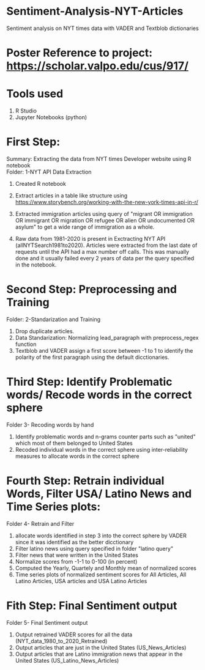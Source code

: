 # Sentiment-Analysis-NYT-Articles
Sentiment analysis on NYT times data with VADER and Textblob dictionaries                                                                                                                
# Poster Reference to project:                                                                                                                                                  https://scholar.valpo.edu/cus/917/                                                                                                                                                          

# Tools used

1. R Studio                                                                                                                                                                              
2. Jupyter Notebooks (python)                                                                                                                                                        

# First Step:
Summary: Extracting the data from NYT times Developer website using R notebook                                                                                                     
Folder: 1-NYT API Data Extraction                                                                                                                                                    
1. Created R notebook                                                                                                                                                                                       
2. Extract articles in a table like structure using https://www.storybench.org/working-with-the-new-york-times-api-in-r/                                                                 
3. Extracted immigration articles using query of "migrant OR immigration OR immigrant OR migration OR refugee OR alien OR undocumented OR asylum" to get a wide range of immigration as a whole.

4. Raw data from 1981-2020 is present in Exctracting NYT API (allNYTSearch1981to2020). Articles were extracted from the last date of requests until the API had a max number off calls. This was manually done and it usually failed every 2 years of data per the query specified in the notebook.


# Second Step: Preprocessing and Training                                                                                                                                                         
Folder: 2-Standarization and Training

1. Drop duplicate articles.                                                                                                                                                               
2. Data Standarization: Normalizing lead_paragraph with preprocess_regex function                                                                                                                                                
3. Textblob and VADER assign a first score between -1 to 1 to identify the polarity of the first paragraph using the default dicctionaries.



# Third Step: Identify Problematic words/ Recode words in the correct sphere                                                                                                          
Folder 3- Recoding words by hand                                                                                                                                                       
1. Identify problematic words and n-grams counter parts such as "united" which most of them belonged to United States                                                                   
2. Recoded individual words in the correct sphere using inter-reliability measures to allocate words in the correct sphere                                                                

# Fourth Step: Retrain individual Words, Filter USA/ Latino News and Time Series plots:                                                                                                                                                                             

Folder 4- Retrain and Filter                                                                                                                                                                   

1. allocate words identified in step 3 into the correct sphere by VADER since it was identified as the better dicctionary                                                         
2. Filter latino news using query specified in folder "latino query"                                                                                                                          
3. Filter news that were written in the United States                                                                                                                                   
4. Normalize scores from -1-1 to 0-100 (in percent)                                                                                                                                    
5. Computed the Yearly, Quartely and Monthly mean of normalized scores                                                                                                               
5. Time series plots of normalized sentiment scores for All Articles, All Latino Articles, USA articles and USA Latino Articles                                                     
# Fith Step: Final Sentiment output                                                                                                                                                                                  
Folder 5- Final Sentiment output                                                                                                                                                 
1. Output retrained VADER scores for all the data (NYT_data_1980_to_2020_Retrained)                                                                                                       
2. Output articles that are just in the United States (US_News_Articles)                                                                                                                
3. Output articles that are Latino immigration news that appear in the United States (US_Latino_News_Articles)

